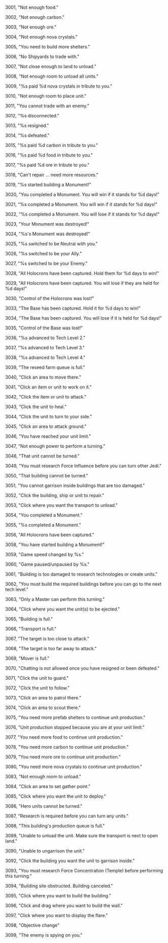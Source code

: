 ﻿3001, "Not enough food."

3002, "Not enough carbon."

3003, "Not enough ore."

3004, "Not enough nova crystals."

3005, "You need to build more shelters."

3006, "No Shipyards to trade with."

3007, "Not close enough to land to unload."

3008, "Not enough room to unload all units."

3009, "%s paid %d nova crystals in tribute to you."

3010, "Not enough room to place unit."

3011, "You cannot trade with an enemy."

3012, "%s disconnected."

3013, "%s resigned."

3014, "%s defeated."

3015, "%s paid %d carbon in tribute to you."

3016, "%s paid %d food in tribute to you."

3017, "%s paid %d ore in tribute to you."

3018, "Can't repair ... need more resources."

3019, "%s started building a Monument!"

3020, "You completed a Monument. You will win if it stands for %d days!"

3021, "%s completed a Monument. You will win if it stands for %d days!"

3022, "%s completed a Monument. You will lose if it stands for %d days!"

3023, "Your Monument was destroyed!"

3024, "%s's Monument was destroyed!"

3025, "%s switched to be Neutral with you."

3026, "%s switched to be your Ally."

3027, "%s switched to be your Enemy."

3028, "All Holocrons have been captured. Hold them for %d days to win!"

3029, "All Holocrons have been captured. You will lose if they are held for %d days!"

3030, "Control of the Holocrons was lost!"

3033, "The Base has been captured. Hold it for %d days to win!"

3034, "The Base has been captured. You will lose if it is held for %d days!"

3035, "Control of the Base was lost!"

3036, "%s advanced to Tech Level 2."

3037, "%s advanced to Tech Level 3."

3038, "%s advanced to Tech Level 4."

3039, "The reseed farm queue is full."

3040, "Click an area to move there."

3041, "Click an item or unit to work on it."

3042, "Click the item or unit to attack."

3043, "Click the unit to heal."

3044, "Click the unit to turn to your side."

3045, "Click an area to attack ground."

3046, "You have reached your unit limit."

3047, "Not enough power to perform a turning."

3048, "That unit cannot be turned."

3049, "You must research Force Influence before you can turn other Jedi."

3050, "That building cannot be turned."

3051, "You cannot garrison inside buildings that are too damaged."

3052, "Click the building, ship or unit to repair."

3053, "Click where you want the transport to unload."

3054, "You completed a Monument."

3055, "%s completed a Monument."

3056, "All Holocrons have been captured."

3058, "You have started building a Monument!"

3059, "Game speed changed by %s."

3060, "Game paused/unpaused by %s."

3061, "Building is too damaged to research technologies or create units."

3062, "You must build the required buildings before you can go to the next tech level."

3063, "Only a Master can perform this turning."

3064, "Click where you want the unit(s) to be ejected."

3065, "Building is full."

3066, "Transport is full."

3067, "The target is too close to attack."

3068, "The target is too far away to attack."

3069, "Mover is full."

3070, "Chatting is not allowed once you have resigned or been defeated."

3071, "Click the unit to guard."

3072, "Click the unit to follow."

3073, "Click an area to patrol there."

3074, "Click an area to scout there."

3075, "You need more prefab shelters to continue unit production."

3076, "Unit production stopped because you are at your unit limit."

3077, "You need more food to continue unit production."

3078, "You need more carbon to continue unit production."

3079, "You need more ore to continue unit production."

3080, "You need more nova crystals to continue unit production."

3083, "Not enough room to unload."

3084, "Click an area to set gather point."

3085, "Click where you want the unit to deploy."

3086, "Hero units cannot be turned."

3087, "Research is required before you can turn any units."

3088, "This building's production queue is full."

3089, "Unable to unload the unit. Make sure the transport is next to open land."

3090, "Unable to ungarrison the unit."

3092, "Click the building you want the unit to garrison inside."

3093, "You must research Force Concentration (Temple) before performing this turning."

3094, "Building site obstructed. Building canceled."

3095, "Click where you want to build the building."

3096, "Click and drag where you want to build the wall."

3097, "Click where you want to display the flare."

3098, "Objective change"

3099, "The enemy is spying on you."

